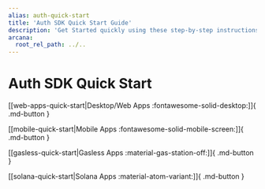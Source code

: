 ```yaml
---
alias: auth-quick-start
title: 'Auth SDK Quick Start Guide'
description: 'Get Started quickly using these step-by-step instructions. Register the Web3 app, obtain a ClientID and then integrate the app with the Arcana Auth SDK.'
arcana:
  root_rel_path: ../..
---
```


# Auth SDK Quick Start

[[web-apps-quick-start|Desktop/Web Apps :fontawesome-solid-desktop:]]{ .md-button }

[[mobile-quick-start|Mobile Apps :fontawesome-solid-mobile-screen:]]{ .md-button }

[[gasless-quick-start|Gasless Apps :material-gas-station-off:]]{ .md-button }

[[solana-quick-start|Solana Apps :material-atom-variant:]]{ .md-button }
